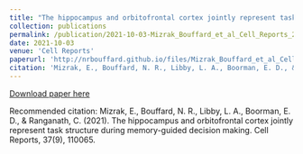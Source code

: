 ```yaml
---
title: "The hippocampus and orbitofrontal cortex jointly represent task structure during memory-guided decision making"
collection: publications
permalink: /publication/2021-10-03-Mizrak_Bouffard_et_al_Cell_Reports_2021
date: 2021-10-03
venue: 'Cell Reports'
paperurl: 'http://nrbouffard.github.io/files/Mizrak_Bouffard_et_al_Cell_Reports_2021.pdf'
citation: 'Mizrak, E., Bouffard, N. R., Libby, L. A., Boorman, E. D., &amp; Ranganath, C. (2021). The hippocampus and orbitofrontal cortex jointly represent task structure during memory-guided decision making. Cell Reports, 37(9), 110065.'
---
```


<a href='http://nrbouffard.github.io/files/Mizrak_Bouffard_et_al_Cell_Reports_2021.pdf'>Download paper here</a>

Recommended citation: Mizrak, E., Bouffard, N. R., Libby, L. A., Boorman, E. D., & Ranganath, C. (2021). The hippocampus and orbitofrontal cortex jointly represent task structure during memory-guided decision making. Cell Reports, 37(9), 110065.